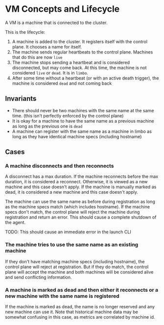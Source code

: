 # VM Concepts and Lifecycle

A VM is a machine that is connected to the cluster. 

This is the lifecycle:

1. A machine is added to the cluster. It registers itself with the control plane. It chooses a name for itself. 
2. The machine sends regular heartbeats to the control plane. Machines that do this are now `live`
3. The machine stops sending a heartbeat and is considered disconnected, but may come back. At this time, the machine is not considered `live` or `dead`. It is in `limbo`.
4. After some time without a heartbeat (or with an active death trigger), the machine is considered `dead` and not coming back

## Invariants

- There should never be two machines with the same name at the same time. (this isn't perfectly enforced by the control plane)
- It is okay for a machine to have the same name as a previous machine as long as the previous one is `dead`
- A machine can register with the same name as a machine in limbo as long as they have identical machine specs (including hostname)


## Cases

### A machine disconnects and then reconnects

A disconnect has a max duration. If the machine reconnects before the max duration, it is considered a reconnect.
Otherwise, it is viewed as a new machine and this case doesn't apply. If the machine is manually marked as dead,
it is considered a new machine and this case doesn't apply.

The machine can use the same name as before during registration as long as the machine specs match (which includes hostname). If the machine specs don't match, the control plane will reject the machine during registration and return an error. This should cause a complete shutdown of the agent.

TODO: This should cause an immediate error in the launch CLI

### The machine tries to use the same name as an existing machine

If they don't have matching machine specs (including hostname), the control plane will reject at registration. 
But if they do match, the control plane will accept the machine and both machines will be considered alive and 
send conflicting information.

### A machine is marked as dead and then either it reconnects or a new machine with the same name is registered

If the machine is marked as dead, the name is no longer reserved and any new machine can use it. Note that
historical machine data may be somewhat confusing in this case, as metrics are correlated by machine id.



